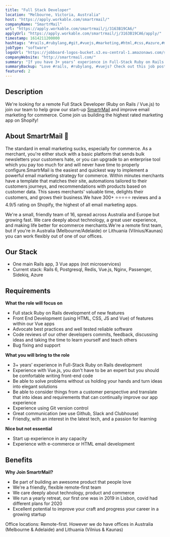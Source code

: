 ```yaml
---
title: "Full Stack Developer"
location: "Melbourne, Victoria, Australia"
host: "https://apply.workable.com/smartrmail/"
companyName: "SmartrMail"
url: "https://apply.workable.com/smartrmail/j/3163B19CA6/"
applyUrl: "https://apply.workable.com/smartrmail/j/3163B19CA6/apply/"
timestamp: 1614211200000
hashtags: "#rails,#rubylang,#git,#vuejs,#marketing,#html,#css,#azure,#management,#redis"
jobType: "software"
logoUrl: "https://jobboard-logos-bucket.s3.eu-central-1.amazonaws.com/smartrmail"
companyWebsite: "http://smartrmail.com/"
summary: "If you have 3+ years’ experience in Full-Stack Ruby on Rails development, SmartrMail is looking for someone with your knowledge."
summaryBackup: "Love #rails, #rubylang, #vuejs? Check out this job post!"
featured: 2
---
```


## Description

We're looking for a remote Full Stack Developer (Ruby on Rails / Vue.js) to join our team to help grow our start-up [SmartrMail](https://www.smartrmail.com/) and improve email marketing for commerce. Come join us building the highest rated marketing app on Shopify!

## About SmartrMail 📧

The standard in email marketing sucks, especially for commerce. As a merchant, you're either stuck with a basic platform that sends bulk newsletters your customers hate, or you can upgrade to an enterprise tool which you pay too much for and will never have time to properly configure.SmartrMail is the easiest and quickest way to implement a powerful email marketing strategy for commerce. Within minutes merchants have a template that matches their site, automations tailored to their customers journeys, and recommendations with products based on customer data. This saves merchants' valuable time, delights their customers, and grows their business.We have 300+ ⭐️⭐️⭐️⭐️⭐️ reviews and a 4.9/5 rating on Shopify, the highest of all email marketing apps.

We're a small, friendly team of 16, spread across Australia and Europe but growing fast. We care deeply about technology, a great user experience, and making life better for ecommerce merchants.We're a remote first team, but if you're in Australia (Melbourne/Adelaide) or Lithuania (Vilnius/Kaunas) you can work flexibly out of one of our offices.

## Our Stack

*   One main Rails app, 3 Vue apps (not microservices)
*   Current stack: Rails 6, Postgresql, Redis, Vue.js, Nginx, Passenger, Sidekiq, Azure

## Requirements

**What the role will focus on**

*   Full stack Ruby on Rails development of new features
*   Front End Development (using HTML, CSS, JS and Vue) of features within our Vue apps
*   Advocate best practices and well tested reliable software
*   Code reviews of our other developers commits, feedback, discussing ideas and taking the time to learn yourself and teach others
*   Bug fixing and support

**What you will bring to the role**

*   3+ years’ experience in Full-Stack Ruby on Rails development
*   Experience with Vue.js, you don't have to be an expert but you should be comfortable writing front-end code
*   Be able to solve problems without us holding your hands and turn ideas into elegant solutions
*   Be able to consider things from a customer perspective and translate that into ideas and requirements that can continually improve our app experience
*   Experience using Git version control
*   Great communication (we use Github, Slack and Clubhouse)
*   Friendly, with an interest in the latest tech, and a passion for learning

**Nice but not essential**

*   Start up experience in any capacity
*   Experience with e-commerce or HTML email development

## Benefits

**Why Join SmartrMail?**

*   Be part of building an awesome product that people love
*   We're a friendly, flexible remote-first team
*   We care deeply about technology, product and commerce
*   We run a yearly retreat, our first one was in 2019 in Lisbon, covid had different plans for 2020
*   Excellent potential to improve your craft and progress your career in a growing startup

Office locations: Remote-first. However we do have offices in Australia (Melbourne & Adelaide) and Lithuania (Vilnius & Kaunas)
